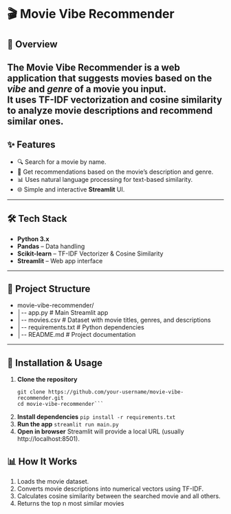 # 🎬 Movie Vibe Recommender
## 📌 Overview
The **Movie Vibe Recommender** is a web application that suggests movies based on the *vibe* and *genre* of a movie you input.  
It uses **TF-IDF vectorization** and **cosine similarity** to analyze movie descriptions and recommend similar ones.  
---
## ✨ Features

- 🔍 Search for a movie by name.
- 🎯 Get recommendations based on the movie’s description and genre.
- 📊 Uses natural language processing for text-based similarity.
- 🌐 Simple and interactive **Streamlit** UI.
---
## 🛠️ Tech Stack

- **Python 3.x**
- **Pandas** – Data handling  
- **Scikit-learn** – TF-IDF Vectorizer & Cosine Similarity  
- **Streamlit** – Web app interface
---
## 📂 Project Structure

- movie-vibe-recommender/
- │-- app.py # Main Streamlit app
- │-- movies.csv # Dataset with movie titles, genres, and descriptions
- │-- requirements.txt # Python dependencies
- │-- README.md # Project documentation
---
## 🚀 Installation & Usage

1. **Clone the repository**
   ```
   git clone https://github.com/your-username/movie-vibe-recommender.git
   cd movie-vibe-recommender```
2. **Install dependencies**
```pip install -r requirements.txt```
3. **Run the app**
```streamlit run main.py```
4. **Open in browser**
 Streamlit will provide a local URL (usually http://localhost:8501).

## 📊 How It Works
1. Loads the movie dataset.
2. Converts movie descriptions into numerical vectors using TF-IDF.
3. Calculates cosine similarity between the searched movie and all others.
4. Returns the top n most similar movies
